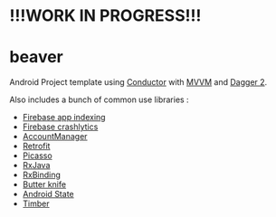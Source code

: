 # !!!WORK IN PROGRESS!!!

# beaver

Android Project template using [Conductor](https://github.com/bluelinelabs/Conductor) with [MVVM](https://developer.android.com/topic/libraries/architecture/index.html) and [Dagger 2](https://github.com/google/dagger).

Also includes a bunch of common use libraries :
- [Firebase app indexing](https://firebase.google.com/docs/app-indexing/)
- [Firebase crashlytics](https://firebase.google.com/docs/crashlytics/)
- [AccountManager](https://developer.android.com/reference/android/accounts/AccountManager.html)
- [Retrofit](https://github.com/square/retrofit)
- [Picasso](https://github.com/square/picasso)
- [RxJava](https://github.com/ReactiveX/RxJava)
- [RxBinding](https://github.com/JakeWharton/RxBinding)
- [Butter knife](https://github.com/JakeWharton/butterknife)
- [Android State](https://github.com/evernote/android-state)
- [Timber](https://github.com/JakeWharton/timber)
